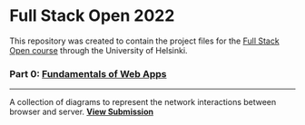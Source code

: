 # Full Stack Open 2022
This repository was created to contain the project files for the [Full Stack Open course](https://fullstackopen.com/en/ "Full Stack Open course") through the University of Helsinki. 

### Part 0: [Fundamentals of Web Apps](https://fullstackopen.com/en/part0/fundamentals_of_web_apps "Fundamentals of Web Apps")
------------
A collection of diagrams to represent the network interactions between browser and server.  **[View Submission](https://github.com/rmolu/full-stack-open/tree/main/part0 "Solutions")**